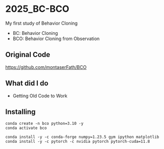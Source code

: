 # 2025_BC-BCO
My first study of Behavior Cloning
- BC: Behavior Cloning
- BCO: Behavior Cloning from Observation

## Original Code
https://github.com/montaserFath/BCO

## What did I do
- Getting Old Code to Work

## Installing
```
conda create -n bco python=3.10 -y
conda activate bco

conda install -y -c conda-forge numpy=1.23.5 gym ipython matplotlib
conda install -y -c pytorch -c nvidia pytorch pytorch-cuda=11.8
```
